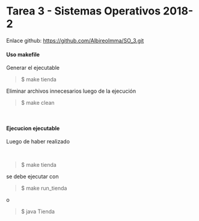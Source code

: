 # Tarea 3 - Sistemas Operativos 2018-2

Enlace github: https://github.com/AlbireoImma/SO_3.git <br/>

#### Uso makefile

Generar el ejecutable<br/>

> $ make tienda


Eliminar archivos innecesarios luego de la ejecución <br/>

> $ make clean

<br/>

#### Ejecucion ejecutable

Luego de haber realizado

<br/>

> $ make tienda


se debe ejecutar con

> $ make run_tienda

o

> $ java Tienda

<br/>